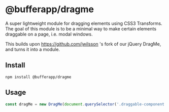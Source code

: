 # @bufferapp/dragme

A super lightweight module for dragging elements using CSS3 Transforms. The goal of this module is to be a minimal way to make certain elements draggable on a page, i.e. modal windows.

This builds upon https://github.com/jwilsson 's  fork of our jQuery DragMe, and turns it into
a module.

## Install

```
npm install @bufferapp/dragme
```

## Usage

```js
const dragMe = new DragMe(document.querySelector('.draggable-component'), {cancel: 'textarea, .button'});
```
